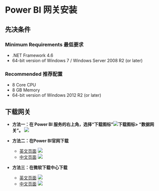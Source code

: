 # Power BI 网关安装
## 先决条件
### Minimum Requirements 最低要求
   * .NET Framework 4.6
   * 64-bit version of Windows 7 / Windows Server 2008 R2 (or later)
### Recommended 推荐配置
   * 8 Core CPU
   * 8 GB Memory
   * 64-bit version of Windows 2012 R2 (or later)

## 下载网关
* **方法一：在 Power BI 服务的右上角，选择“下载图标”![下载图标](https://docs.microsoft.com/zh-cn/power-bi/media/service-gateway-install/icon-download.png)> “数据网关”。**
![](https://docs.microsoft.com/zh-cn/power-bi/media/service-gateway-install/data-gateway.png)
* **方法二：在Power BI官网下载**
    * [英文页面](https://powerbi.microsoft.com/en-us/gateway/)
![](https://github.com/jeffzhu1990/helloworld/blob/master/images/Homepage-English.png)
    * [中文页面](https://powerbi.microsoft.com/en-us/gateway/)
![](https://github.com/jeffzhu1990/helloworld/blob/master/images/Homepage-Chinese.png)

* **方法三：在微软下载中心下载**
    * [英文页面](https://www.microsoft.com/en-us/download/details.aspx?id=53127)
    ![](https://github.com/jeffzhu1990/helloworld/blob/master/images/DownloadCenter-English.png)
    * [中文页面](https://www.microsoft.com/zh-cn/download/details.aspx?id=53127)
    ![](https://github.com/jeffzhu1990/helloworld/blob/master/images/DownloadCenter-Chinese.png)
